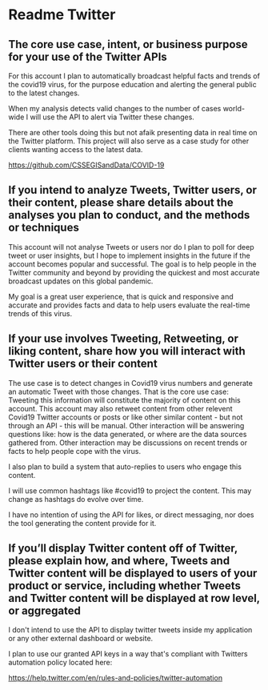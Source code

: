 # Readme Twitter

## The core use case, intent, or business purpose for your use of the Twitter APIs

For this account I plan to automatically broadcast helpful facts and trends of
the covid19 virus, for the purpose education and alerting the general public to
the latest changes.

When my analysis detects valid changes to the number of cases world-wide I will
use the API to alert via Twitter these changes.

There are other tools doing this but not afaik presenting data in real time on
the Twitter platform. This project will also serve as a case study for other
clients wanting access to the latest data.

<https://github.com/CSSEGISandData/COVID-19>

## If you intend to analyze Tweets, Twitter users, or their content, please share details about the analyses you plan to conduct, and the methods or techniques

This account will not analyse Tweets or users nor do I plan to poll for deep
tweet or user insights, but I hope to implement insights in the future if the
account becomes popular and successful. The goal is to help people in the
Twitter community and beyond by providing the quickest and most accurate
broadcast updates on this global pandemic.

My goal is a great user experience, that is quick and responsive and accurate
and provides facts and data to help users evaluate the real-time trends of this
virus.

## If your use involves Tweeting, Retweeting, or liking content, share how you will interact with Twitter users or their content

The use case is to detect changes in Covid19 virus numbers and generate an
automatic Tweet with those changes. That is the core use case: Tweeting this
information will constitute the majority of content on this account. This
account may also retweet content from other relevent Covid19 Twitter accounts
or posts or like other similar content - but not through an API - this will be
manual. Other interaction will be answering questions like: how is the data
generated, or where are the data sources gathered from. Other interaction may
be discussions on recent trends or facts to help people cope with the virus.

I also plan to build a system that auto-replies to users who engage this content.

I will use common hashtags like #covid19 to project the content. This may
change as hashtags do evolve over time.

I have no intention of using the API for likes, or direct messaging, nor does
the tool generating the content provide for it.

## If you’ll display Twitter content off of Twitter, please explain how, and where, Tweets and Twitter content will be displayed to users of your product or service, including whether Tweets and Twitter content will be displayed at row level, or aggregated

I don't intend to use the API to display twitter tweets inside my application
or any other external dashboard or website.

I plan to use our granted API keys in a way that's compliant with Twitters
automation policy located here:

<https://help.twitter.com/en/rules-and-policies/twitter-automation>
